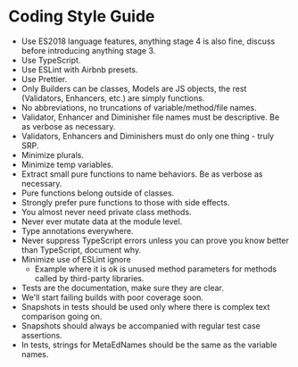 Coding Style Guide
======

* Use ES2018 language features, anything stage 4 is also fine, discuss before introducing anything stage 3.
* Use TypeScript.
* Use ESLint with Airbnb presets.
* Use Prettier.
* Only Builders can be classes, Models are JS objects, the rest (Validators, Enhancers, etc.) are simply functions.
* No abbreviations, no truncations of variable/method/file names.
* Validator, Enhancer and Diminisher file names must be descriptive. Be as verbose as necessary.
* Validators, Enhancers and Diminishers must do only one thing - truly SRP.
* Minimize plurals.
* Minimize temp variables.
* Extract small pure functions to name behaviors. Be as verbose as necessary.
* Pure functions belong outside of classes.
* Strongly prefer pure functions to those with side effects.
* You almost never need private class methods.
* Never ever mutate data at the module level.
* Type annotations everywhere.
* Never suppress TypeScript errors unless you can prove you know better than TypeScript, document why.
* Minimize use of ESLint ignore
  * Example where it is ok is unused method parameters for methods called by third-party libraries.
* Tests are the documentation, make sure they are clear.
* We'll start failing builds with poor coverage soon.
* Snapshots in tests should be used only where there is complex text comparison going on.
* Snapshots should always be accompanied with regular test case assertions.
* In tests, strings for MetaEdNames should be the same as the variable names.
